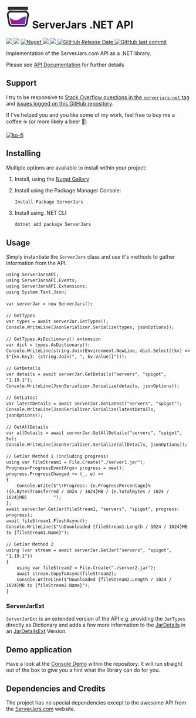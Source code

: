 ![ServerJars](Resources/ServerJars-Logo-64px.png "ServerJars") 
ServerJars .NET API
======

<p>
  <a href="https://github.com/tekgator/ServerJars/blob/main/LICENSE" alt="License">
    <img src="https://img.shields.io/github/license/tekgator/ServerJars" />
  </a>
  <img src="https://img.shields.io/github/languages/top/tekgator/ServerJars" />
  <a href="https://www.nuget.org/packages/ServerJars" alt="Nuget">
    <img alt="Nuget" src="https://img.shields.io/nuget/dt/ServerJars">
  </a>
  <a href="https://github.com/tekgator/ServerJars/actions/workflows/build-on-push.yml" alt="BuildStatus">
    <img src="https://img.shields.io/github/actions/workflow/status/tekgator/ServerJars/build-on-push.yml?branch=main" />
  </a>
  <a href="https://github.com/tekgator/ServerJars/releases" alt="Releases">
    <img src="https://img.shields.io/github/v/release/tekgator/ServerJars" />
  </a>
  <a href="https://github.com/tekgator/ServerJars/releases" alt="Releases">
    <img alt="GitHub Release Date" src="https://img.shields.io/github/release-date/tekgator/ServerJars">
  </a>
  <a href="https://github.com/tekgator/ServerJars/commit" alt="Commit">
    <img alt="GitHub last commit" src="https://img.shields.io/github/last-commit/tekgator/ServerJars">
  </a>
</p>

Implementation of the ServerJars.com API as a .NET library.

Please see [API Documentation](https://serverjars.com/documentation) for further details

## Support

I try to be responsive to [Stack Overflow questions in the `serverjars-net` tag](https://stackoverflow.com/questions/tagged/serverjars-net) and [issues logged on this GitHub repository](https://github.com/tekgator/ServerJars/issues).

If I've helped you and you like some of my work, feel free to buy me a coffee ☕ (or more likely a beer 🍺)

[![ko-fi](https://ko-fi.com/img/githubbutton_sm.svg)](https://ko-fi.com/C0C7LO3V1)


## Installing

Multiple options are available to install within your project:

1. Install, using the [Nuget Gallery](https://www.nuget.org/packages/ServerJars)

2. Install using the Package Manager Console: 
   ```ps
   Install-Package ServerJars 
   ```
3. Install using .NET CLI
   ```cmd
   dotnet add package ServerJars
   ```


## Usage

Simply instantiate the `ServerJars` class and use it's methods to gather information from the API.

```CSharp
using ServerJarsAPI;
using ServerJarsAPI.Events;
using ServerJarsAPI.Extensions;
using System.Text.Json;

var serverJar = new ServerJars();

// GetTypes
var types = await serverJar.GetTypes();
Console.WriteLine(JsonSerializer.Serialize(types, jsonOptions));

// GetTypes.AsDictionary() extension
var dict = types.AsDictionary();
Console.WriteLine(string.Join(Environment.NewLine, dict.Select((kv) => $"{kv.Key}: {string.Join(", ", kv.Value)}")));

// GetDetails
var details = await serverJar.GetDetails("servers", "spigot", "1.19.1");
Console.WriteLine(JsonSerializer.Serialize(details, jsonOptions));

// GetLatest
var latestDetails = await serverJar.GetLatest("servers", "spigot");
Console.WriteLine(JsonSerializer.Serialize(latestDetails, jsonOptions));

// GetAllDetails
var allDetails = await serverJar.GetAllDetails("servers", "spigot", 5u);
Console.WriteLine(JsonSerializer.Serialize(allDetails, jsonOptions));

// GetJar Method 1 (including progress)
using var fileStream1 = File.Create("./server1.jar");
Progress<ProgressEventArgs> progress = new();
progress.ProgressChanged += (_, e) =>
{
    Console.Write($"\rProgress: {e.ProgressPercentage}% ({e.BytesTransferred / 1024 / 1024}MB / {e.TotalBytes / 1024 / 1024}MB)          ");
};
await serverJar.GetJar(fileStream1, "servers", "spigot", progress: progress);
await fileStream1.FlushAsync();
Console.WriteLine($"\nDownloaded {fileStream1.Length / 1024 / 1024}MB to {fileStream1.Name}");

// GetJar Method 2
using (var stream = await serverJar.GetJar("servers", "spigot", "1.19.1"))
{
    using var fileStream2 = File.Create("./server2.jar");
    await stream.CopyToAsync(fileStream2);
    Console.WriteLine($"Downloaded {fileStream2.Length / 1024 / 1024}MB to {fileStream2.Name}");
}
```

### ServerJarExt

`ServerJarExt` is an extended version of the API e.g. providing the `JarTypes` directly as Dictionary and adds a few more information to the [JarDetails](ServerJars/Models/JarDetails.cs) in an [JarDetailsExt](ServerJars/Models/JarDetailsExt.cs) Version.


## Demo application

Have a look at the [Console Demo](ServerJars.Demo.Console/Program.cs) within the repository. 
It will run straight out of the box to give you a hint what the library can do for you.


## Dependencies and Credits

The project has no special dependencies except to the awesome API from the [ServerJars.com](https://serverjars.com) website. 